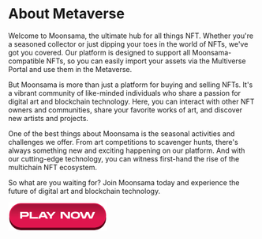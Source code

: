 # About Metaverse

Welcome to Moonsama, the ultimate hub for all things NFT. Whether you're a seasoned collector or just dipping your toes in the world of NFTs, we've got you covered. Our platform is designed to support all Moonsama-compatible NFTs, so you can easily import your assets via the Multiverse Portal and use them in the Metaverse.

But Moonsama is more than just a platform for buying and selling NFTs. It's a vibrant community of like-minded individuals who share a passion for digital art and blockchain technology. Here, you can interact with other NFT owners and communities, share your favorite works of art, and discover new artists and projects.

One of the best things about Moonsama is the seasonal activities and challenges we offer. From art competitions to scavenger hunts, there's always something new and exciting happening on our platform. And with our cutting-edge technology, you can witness first-hand the rise of the multichain NFT ecosystem.

So what are you waiting for? Join Moonsama today and experience the future of digital art and blockchain technology.

[![play-button](img/play-button.png)](https://pondsama.com/)
